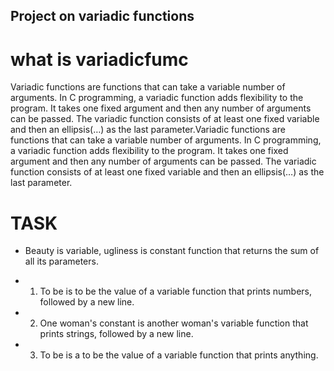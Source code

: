## Project on variadic functions 

# what is variadicfumc

Variadic functions are functions that can take a variable number of arguments. In C programming, a variadic function adds flexibility to the program. It takes one fixed argument and then any number of arguments can be passed. The variadic function consists of at least one fixed variable and then an ellipsis(…) as the last parameter.Variadic functions are functions that can take a variable number of arguments. In C programming, a variadic function adds flexibility to the program. It takes one fixed argument and then any number of arguments can be passed. The variadic function consists of at least one fixed variable and then an ellipsis(…) as the last parameter.

# TASK

- Beauty is variable, ugliness is constant
 function that returns the sum of all its parameters.

- 1. To be is to be the value of a variable
 function that prints numbers, followed by a new line.

- 2. One woman's constant is another woman's variable
 function that prints strings, followed by a new line.

- 3. To be is a to be the value of a variable
 function that prints anything.
